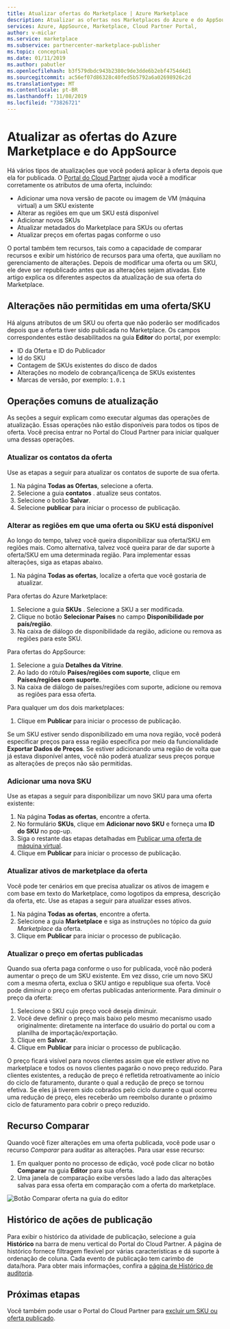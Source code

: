 ```yaml
---
title: Atualizar ofertas do Marketplace | Azure Marketplace
description: Atualizar as ofertas nos Marketplaces do Azure e do AppSource usando o Portal do Cloud Partner
services: Azure, AppSource, Marketplace, Cloud Partner Portal,
author: v-miclar
ms.service: marketplace
ms.subservice: partnercenter-marketplace-publisher
ms.topic: conceptual
ms.date: 01/11/2019
ms.author: pabutler
ms.openlocfilehash: b3f579dbdc943b2380c9de3dde6b2ebf4754d4d1
ms.sourcegitcommit: ac56ef07d86328c40fed5b5792a6a02698926c2d
ms.translationtype: MT
ms.contentlocale: pt-BR
ms.lasthandoff: 11/08/2019
ms.locfileid: "73826721"
---
```

# <a name="update-azure-marketplace-and-appsource-offers"></a>Atualizar as ofertas do Azure Marketplace e do AppSource

Há vários tipos de atualizações que você poderá aplicar à oferta depois que ela for publicada.  O [Portal do Cloud Partner](https://cloudpartner.azure.com/) ajuda você a modificar corretamente os atributos de uma oferta, incluindo:

-  Adicionar uma nova versão de pacote ou imagem de VM (máquina virtual) a um SKU existente
-  Alterar as regiões em que um SKU está disponível
-  Adicionar novos SKUs
-  Atualizar metadados do Marketplace para SKUs ou ofertas 
-  Atualizar preços em ofertas pagas conforme o uso

O portal também tem recursos, tais como a capacidade de comparar recursos e exibir um histórico de recursos para uma oferta, que auxiliam no gerenciamento de alterações.  Depois de modificar uma oferta ou um SKU, ele deve ser republicado antes que as alterações sejam ativadas.  Este artigo explica os diferentes aspectos da atualização de sua oferta do Marketplace.

## <a name="unpermitted-changes-to-an-offersku"></a>Alterações não permitidas em uma oferta/SKU

Há alguns atributos de um SKU ou oferta que não poderão ser modificados depois que a oferta tiver sido publicada no Marketplace.  Os campos correspondentes estão desabilitados na guia **Editor** do portal, por exemplo:  

- ID da Oferta e ID do Publicador
- Id do SKU 
- Contagem de SKUs existentes do disco de dados
- Alterações no modelo de cobrança/licença de SKUs existentes
- Marcas de versão, por exemplo: `1.0.1`


## <a name="common-update-operations"></a>Operações comuns de atualização

As seções a seguir explicam como executar algumas das operações de atualização.  Essas operações não estão disponíveis para todos os tipos de oferta.  Você precisa entrar no Portal do Cloud Partner para iniciar qualquer uma dessas operações.


### <a name="update-offer-contacts"></a>Atualizar os contatos da oferta

Use as etapas a seguir para atualizar os contatos de suporte de sua oferta.
1. Na página **Todas as Ofertas**, selecione a oferta.
2. Selecione a guia **contatos** . atualize seus contatos.
3. Selecione o botão **Salvar**.
4. Selecione **publicar** para iniciar o processo de publicação.


### <a name="change-regions-an-offer-or-sku-is-available-in"></a>Alterar as regiões em que uma oferta ou SKU está disponível

Ao longo do tempo, talvez você queira disponibilizar sua oferta/SKU em regiões mais.
Como alternativa, talvez você queira parar de dar suporte à oferta/SKU em uma determinada região.
Para implementar essas alterações, siga as etapas abaixo.

1. Na página **Todas as ofertas**, localize a oferta que você gostaria de atualizar.

Para ofertas do Azure Marketplace:

1. Selecione a guia **SKUs** .  Selecione a SKU a ser modificada.
1. Clique no botão **Selecionar Países** no campo **Disponibilidade por país/região**.
1. Na caixa de diálogo de disponibilidade da região, adicione ou remova as regiões para este SKU.

Para ofertas do AppSource:

1. Selecione a guia **Detalhes da Vitrine**.
1. Ao lado do rótulo **Países/regiões com suporte**, clique em **Países/regiões com suporte**. 
1. Na caixa de diálogo de países/regiões com suporte, adicione ou remova as regiões para essa oferta.

Para qualquer um dos dois marketplaces:

1. Clique em **Publicar** para iniciar o processo de publicação. 

Se um SKU estiver sendo disponibilizado em uma nova região, você poderá especificar preços para essa região específica por meio da funcionalidade **Exportar Dados de Preços**. Se estiver adicionando uma região de volta que já estava disponível antes, você não poderá atualizar seus preços porque as alterações de preços não são permitidas.


### <a name="add-a-new-sku"></a>Adicionar uma nova SKU 

Use as etapas a seguir para disponibilizar um novo SKU para uma oferta existente:

1. Na página **Todas as ofertas**, encontre a oferta.
3. No formulário **SKUs**, clique em **Adicionar novo SKU** e forneça uma **ID do SKU** no pop-up.
4. Siga o restante das etapas detalhadas em [Publicar uma oferta de máquina virtual](../virtual-machine/cpp-publish-offer.md).
5. Clique em **Publicar** para iniciar o processo de publicação.


### <a name="update-offer-marketplace-assets"></a>Atualizar ativos de marketplace da oferta

Você pode ter cenários em que precisa atualizar os ativos de imagem e com base em texto do Marketplace, como logotipos da empresa, descrição da oferta, etc. Use as etapas a seguir para atualizar esses ativos.

1. Na página **Todas as ofertas**, encontre a oferta. 
2. Selecione a guia **Marketplace** e siga as instruções no tópico da *guia Marketplace* da oferta.
3. Clique em **Publicar** para iniciar o processo de publicação.


### <a name="update-pricing-on-published-offers"></a>Atualizar o preço em ofertas publicadas

Quando sua oferta paga conforme o uso for publicada, você não poderá aumentar o preço de um SKU existente.  Em vez disso, crie um novo SKU com a mesma oferta, exclua o SKU antigo e republique sua oferta. Você pode diminuir o preço em ofertas publicadas anteriormente. Para diminuir o preço da oferta:

1. Selecione o SKU cujo preço você deseja diminuir.
2. Você deve definir o preço mais baixo pelo mesmo mecanismo usado originalmente: diretamente na interface do usuário do portal ou com a planilha de importação/exportação.
3. Clique em **Salvar**.
4. Clique em **Publicar** para iniciar o processo de publicação.

O preço ficará visível para novos clientes assim que ele estiver ativo no marketplace e todos os novos clientes pagarão o novo preço reduzido.  Para clientes existentes, a redução de preço é refletida retroativamente ao início do ciclo de faturamento, durante o qual a redução de preço se tornou efetiva.  Se eles já tiverem sido cobrados pelo ciclo durante o qual ocorreu uma redução de preço, eles receberão um reembolso durante o próximo ciclo de faturamento para cobrir o preço reduzido.


## <a name="compare-feature"></a>Recurso Comparar

Quando você fizer alterações em uma oferta publicada, você pode usar o recurso *Comparar* para auditar as alterações. Para usar esse recurso:

1. Em qualquer ponto no processo de edição, você pode clicar no botão **Comparar** na guia **Editor** para sua oferta.
2. Uma janela de comparação exibe versões lado a lado das alterações salvas para essa oferta em comparação com a oferta do marketplace. 

![Botão Comparar oferta na guia do editor](./media/offer-compare-button.png)


## <a name="history-of-publishing-actions"></a>Histórico de ações de publicação

Para exibir o histórico da atividade de publicação, selecione a guia **Histórico** na barra de menu vertical do Portal do Cloud Partner.  A página de histórico fornece filtragem flexível por várias características e dá suporte à ordenação de coluna.  Cada evento de publicação tem carimbo de data/hora.  Para obter mais informações, confira a [página de Histórico de auditoria](../portal-tour/cpp-history-page.md).


## <a name="next-steps"></a>Próximas etapas

Você também pode usar o Portal do Cloud Partner para [excluir um SKU ou oferta publicado](./cpp-delete-offer.md).
